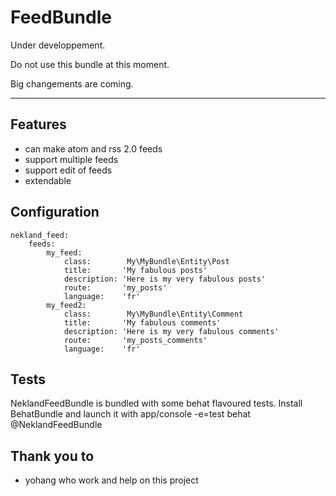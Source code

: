 FeedBundle
===========

Under developpement.

Do not use this bundle at this moment.

Big changements are coming.

----------------------------------

Features
--------

 * can make atom and rss 2.0 feeds
 * support multiple feeds
 * support edit of feeds
 * extendable

Configuration
-------------

    nekland_feed:
        feeds:
            my_feed:
                class:        My\MyBundle\Entity\Post
                title:       'My fabulous posts'
                description: 'Here is my very fabulous posts'
                route:       'my_posts'
                language:    'fr'
            my_feed2:
                class:        My\MyBundle\Entity\Comment
                title:       'My fabulous comments'
                description: 'Here is my very fabulous comments'
                route:       'my_posts_comments'
                language:    'fr'

Tests
-----

NeklandFeedBundle is bundled with some behat flavoured tests. Install BehatBundle and launch it with app/console -e=test behat @NeklandFeedBundle

Thank you to
-------------

 * yohang who work and help on this project
